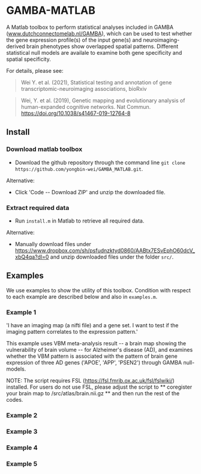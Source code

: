 # GAMBA-MATLAB
A Matlab toolbox to perform statistical analyses included in GAMBA (www.dutchconnectomelab.nl/GAMBA), which can be used to test whether the gene expression profile(s) of the input gene(s) and neuroimaging-derived brain phenotypes show overlapped spatial patterns. Different statistical null models are availale to examine both gene specificity and spatial specificity.

For details, please see:

> Wei Y. et al. (2021), Statistical testing and annotation of gene transcriptomic-neuroimaging associations, bioRxiv

> Wei, Y. et al. (2019), Genetic mapping and evolutionary analysis of human-expanded cognitive networks. Nat Commun. https://doi.org/10.1038/s41467-019-12764-8

## Install
### Download matlab toolbox
- Download the github repository through the command line `git clone https://github.com/yongbin-wei/GAMBA_MATLAB.git`.

Alternative:

- Click 'Code -- Download ZIP' and unzip the downloaded file.

### Extract required data
- Run `install.m` in Matlab to retrieve all required data.

Alternative:

- Manually download files under https://www.dropbox.com/sh/psfudnzktyd0860/AABtx7ESvEphO60dcV_xbQ4qa?dl=0 and unzip downloaded files under the folder `src/`.

## Examples
We use examples to show the utility of this toolbox. Condition with respect to each example are described below and also in `examples.m`. 

### Example 1
'I have an imaging map (a nifti file) and a gene set. I want to test if the imaging pattern correlates to the expression pattern.'

This example uses VBM meta-analysis result -- a brain map showing the vulnerability of brain volume -- for Alzheimer's disease (AD), and examines whether the VBM pattern is associated with the pattern of brain gene expression of three AD genes ('APOE', 'APP', 'PSEN2') through GAMBA null-models.

NOTE: The script requires FSL (https://fsl.fmrib.ox.ac.uk/fsl/fslwiki/) installed. For users do not use FSL, please adjust the script to ** coregister your brain map to /src/atlas/brain.nii.gz ** and then run the rest of the codes. 

### Example 2

### Example 3

### Example 4

### Example 5



